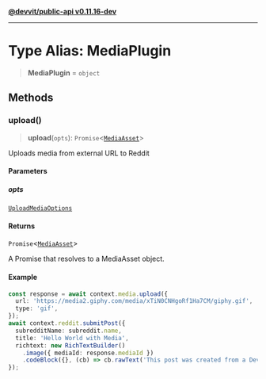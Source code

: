 [**@devvit/public-api v0.11.16-dev**](../README.md)

---

# Type Alias: MediaPlugin

> **MediaPlugin** = `object`

## Methods

<a id="upload"></a>

### upload()

> **upload**(`opts`): `Promise`\<[`MediaAsset`](MediaAsset.md)\>

Uploads media from external URL to Reddit

#### Parameters

##### opts

[`UploadMediaOptions`](UploadMediaOptions.md)

#### Returns

`Promise`\<[`MediaAsset`](MediaAsset.md)\>

A Promise that resolves to a MediaAsset object.

#### Example

```ts
const response = await context.media.upload({
  url: 'https://media2.giphy.com/media/xTiN0CNHgoRf1Ha7CM/giphy.gif',
  type: 'gif',
});
await context.reddit.submitPost({
  subredditName: subreddit.name,
  title: 'Hello World with Media',
  richtext: new RichTextBuilder()
    .image({ mediaId: response.mediaId })
    .codeBlock({}, (cb) => cb.rawText('This post was created from a Devvit App')),
});
```
